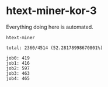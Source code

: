 # htext-miner-kor-3

Everything doing here is automated.

```
htext-miner

total: 2360/4514 (52.28178998670801%)

job0: 419
job1: 416
job2: 597
job3: 463
job4: 465
```